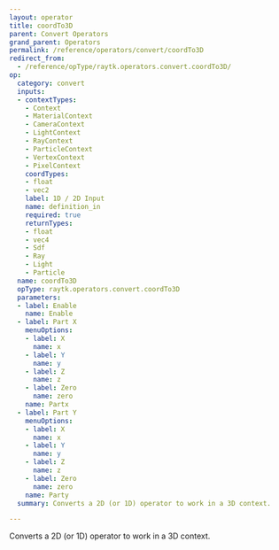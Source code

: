 ```yaml
---
layout: operator
title: coordTo3D
parent: Convert Operators
grand_parent: Operators
permalink: /reference/operators/convert/coordTo3D
redirect_from:
  - /reference/opType/raytk.operators.convert.coordTo3D/
op:
  category: convert
  inputs:
  - contextTypes:
    - Context
    - MaterialContext
    - CameraContext
    - LightContext
    - RayContext
    - ParticleContext
    - VertexContext
    - PixelContext
    coordTypes:
    - float
    - vec2
    label: 1D / 2D Input
    name: definition_in
    required: true
    returnTypes:
    - float
    - vec4
    - Sdf
    - Ray
    - Light
    - Particle
  name: coordTo3D
  opType: raytk.operators.convert.coordTo3D
  parameters:
  - label: Enable
    name: Enable
  - label: Part X
    menuOptions:
    - label: X
      name: x
    - label: Y
      name: y
    - label: Z
      name: z
    - label: Zero
      name: zero
    name: Partx
  - label: Part Y
    menuOptions:
    - label: X
      name: x
    - label: Y
      name: y
    - label: Z
      name: z
    - label: Zero
      name: zero
    name: Party
  summary: Converts a 2D (or 1D) operator to work in a 3D context.

---
```



Converts a 2D (or 1D) operator to work in a 3D context.